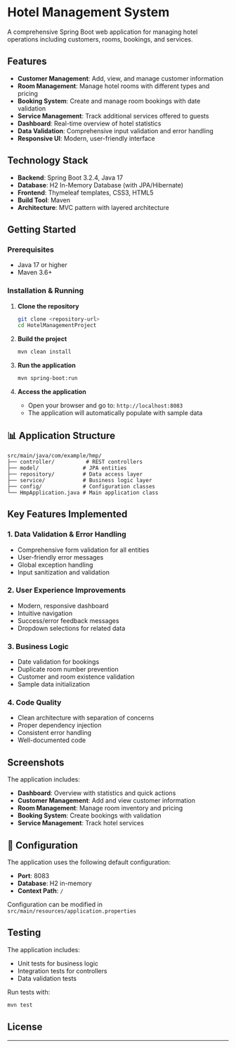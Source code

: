 # Hotel Management System

A comprehensive Spring Boot web application for managing hotel operations including customers, rooms, bookings, and services.

## Features

- **Customer Management**: Add, view, and manage customer information
- **Room Management**: Manage hotel rooms with different types and pricing
- **Booking System**: Create and manage room bookings with date validation
- **Service Management**: Track additional services offered to guests
- **Dashboard**: Real-time overview of hotel statistics
- **Data Validation**: Comprehensive input validation and error handling
- **Responsive UI**: Modern, user-friendly interface

## Technology Stack

- **Backend**: Spring Boot 3.2.4, Java 17
- **Database**: H2 In-Memory Database (with JPA/Hibernate)
- **Frontend**: Thymeleaf templates, CSS3, HTML5
- **Build Tool**: Maven
- **Architecture**: MVC pattern with layered architecture

## Getting Started

### Prerequisites

- Java 17 or higher
- Maven 3.6+

### Installation & Running

1. **Clone the repository**
   ```bash
   git clone <repository-url>
   cd HotelManagementProject
   ```

2. **Build the project**
   ```bash
   mvn clean install
   ```

3. **Run the application**
   ```bash
   mvn spring-boot:run
   ```

4. **Access the application**
   - Open your browser and go to: `http://localhost:8083`
   - The application will automatically populate with sample data

## 📊 Application Structure

```
src/main/java/com/example/hmp/
├── controller/          # REST controllers
├── model/              # JPA entities
├── repository/         # Data access layer
├── service/            # Business logic layer
├── config/             # Configuration classes
└── HmpApplication.java # Main application class
```

## Key Features Implemented

### 1. **Data Validation & Error Handling**
- Comprehensive form validation for all entities
- User-friendly error messages
- Global exception handling
- Input sanitization and validation

### 2. **User Experience Improvements**
- Modern, responsive dashboard
- Intuitive navigation
- Success/error feedback messages
- Dropdown selections for related data

### 3. **Business Logic**
- Date validation for bookings
- Duplicate room number prevention
- Customer and room existence validation
- Sample data initialization

### 4. **Code Quality**
- Clean architecture with separation of concerns
- Proper dependency injection
- Consistent error handling
- Well-documented code

## Screenshots

The application includes:
- **Dashboard**: Overview with statistics and quick actions
- **Customer Management**: Add and view customer information
- **Room Management**: Manage room inventory and pricing
- **Booking System**: Create bookings with validation
- **Service Management**: Track hotel services

## 🔧 Configuration

The application uses the following default configuration:
- **Port**: 8083
- **Database**: H2 in-memory
- **Context Path**: `/`

Configuration can be modified in `src/main/resources/application.properties`

## Testing

The application includes:
- Unit tests for business logic
- Integration tests for controllers
- Data validation tests

Run tests with:
```bash
mvn test
```

## License

---